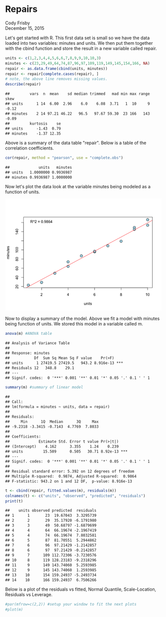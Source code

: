 # Repairs
Cody Frisby  
December 15, 2015  



Let's get started with R.  This first data set is small so we have the data loaded into two variables: minutes and units.  We then put them together with the cbind function and store the result in a new variable called repair.


```r
units <- c(1,2,3,4,4,5,6,6,7,8,9,9,10,10,3)
minutes <- c(23,29,49,64,74,87,96,97,109,119,149,145,154,166, NA)
repair <- as.data.frame(cbind(units, minutes))
repair <- repair[complete.cases(repair), ] 
# note, the above line removes missing values.
describe(repair)
```

```
##         vars  n  mean    sd median trimmed   mad min max range  skew
## units      1 14  6.00  2.96    6.0    6.08  3.71   1  10     9 -0.12
## minutes    2 14 97.21 46.22   96.5   97.67 59.30  23 166   143 -0.09
##         kurtosis    se
## units      -1.43  0.79
## minutes    -1.37 12.35
```

Above is a summary of the data table "repair".  Below is a table of the correlation coefficients.  


```r
cor(repair, method = "pearson", use = "complete.obs")
```

```
##             units   minutes
## units   1.0000000 0.9936987
## minutes 0.9936987 1.0000000
```

Now let's plot the data look at the variable minutes being modeled as a function of units.

![](repair_files/figure-html/unnamed-chunk-4-1.png) 

Now to display a summary of the model.  Above we fit a model with minutes being function of units.  We stored this model in a variable called m.


```r
anova(m) #ANOVA table
```

```
## Analysis of Variance Table
## 
## Response: minutes
##           Df  Sum Sq Mean Sq F value    Pr(>F)    
## units      1 27419.5 27419.5   943.2 8.916e-13 ***
## Residuals 12   348.8    29.1                      
## ---
## Signif. codes:  0 '***' 0.001 '**' 0.01 '*' 0.05 '.' 0.1 ' ' 1
```

```r
summary(m) #summary of linear model
```

```
## 
## Call:
## lm(formula = minutes ~ units, data = repair)
## 
## Residuals:
##     Min      1Q  Median      3Q     Max 
## -9.2318 -3.3415 -0.7143  4.7769  7.8033 
## 
## Coefficients:
##             Estimate Std. Error t value Pr(>|t|)    
## (Intercept)    4.162      3.355    1.24    0.239    
## units         15.509      0.505   30.71 8.92e-13 ***
## ---
## Signif. codes:  0 '***' 0.001 '**' 0.01 '*' 0.05 '.' 0.1 ' ' 1
## 
## Residual standard error: 5.392 on 12 degrees of freedom
## Multiple R-squared:  0.9874,	Adjusted R-squared:  0.9864 
## F-statistic: 943.2 on 1 and 12 DF,  p-value: 8.916e-13
```



```r
t <- cbind(repair, fitted.values(m), residuals(m))
colnames(t) <- c("units", "observed", "predicted", "residuals")
print(t)
```

```
##    units observed predicted  residuals
## 1      1       23  19.67043  3.3295739
## 2      2       29  35.17920 -6.1791980
## 3      3       49  50.68797 -1.6879699
## 4      4       64  66.19674 -2.1967419
## 5      4       74  66.19674  7.8032581
## 6      5       87  81.70551  5.2944862
## 7      6       96  97.21429 -1.2142857
## 8      6       97  97.21429 -0.2142857
## 9      7      109 112.72306 -3.7230576
## 10     8      119 128.23183 -9.2318296
## 11     9      149 143.74060  5.2593985
## 12     9      145 143.74060  1.2593985
## 13    10      154 159.24937 -5.2493734
## 14    10      166 159.24937  6.7506266
```

Below is a plot of the residuals vs fitted, Normal Quantile, Scale-Location, Residuals vs Leverage.


```r
#par(mfrow=c(2,2)) #setup your window to fit the next plots
#plot(m)
```
